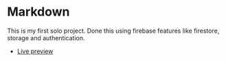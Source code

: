 # Markdown

This is my first solo project. Done this using firebase features like firestore, storage and authentication.
- [Live preview]([https://github.com/vitejs/vite-plugin-react/blob/main/packages/plugin-react/README.md](https://markdown3.netlify.app)https://markdown3.netlify.app)
